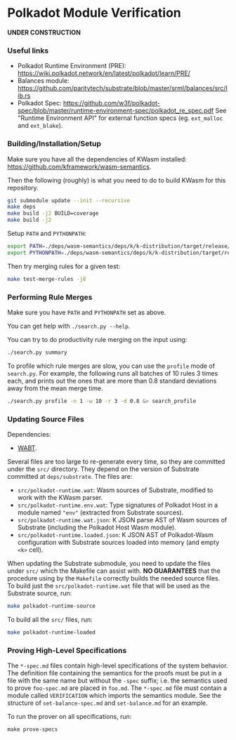 Polkadot Module Verification
============================

**UNDER CONSTRUCTION**

### Useful links

-   Polkadot Runtime Environment (PRE): <https://wiki.polkadot.network/en/latest/polkadot/learn/PRE/>
-   Balances module: <https://github.com/paritytech/substrate/blob/master/srml/balances/src/lib.rs>
-   Polkadot Spec: <https://github.com/w3f/polkadot-spec/blob/master/runtime-environment-spec/polkadot_re_spec.pdf>
    See "Runtime Environment API" for external function specs (eg. `ext_malloc` and `ext_blake`).

### Building/Installation/Setup

Make sure you have all the dependencies of KWasm installed: <https://github.com/kframework/wasm-semantics>.

Then the following (roughly) is what you need to do to build KWasm for this repository.

```sh
git submodule update --init --recursive
make deps
make build -j2 BUILD=coverage
make build -j2
```

Setup `PATH` and `PYTHONPATH`:

```sh
export PATH=./deps/wasm-semantics/deps/k/k-distribution/target/release/k/bin:$PATH
export PYTHONPATH=./deps/wasm-semantics/deps/k/k-distribution/target/release/k/lib/kframework
```

Then try merging rules for a given test:

```sh
make test-merge-rules -j8
```

### Performing Rule Merges

Make sure you have `PATH` and `PYTHONPATH` set as above.

You can get help with `./search.py --help`.

You can try to do productivity rule merging on the input using:

```sh
./search.py summary
```

To profile which rule merges are slow, you can use the `profile` mode of `search.py`.
For example, the following runs all batches of 10 rules 3 times each, and prints out the ones that are more than 0.8 standard deviations away from the mean merge time.

```sh
./search.py profile -n 1 -w 10 -r 3 -d 0.8 &> search_profile
```

### Updating Source Files

Dependencies:

-   [WABT](https://github.com/WebAssembly/wabt).

Several files are too large to re-generate every time, so they are committed under the `src/` directory.
They depend on the version of Substrate committed at `deps/substrate`.
The files are:

-   `src/polkadot-runtime.wat`: Wasm sources of Substrate, modified to work with the KWasm parser.
-   `src/polkadot-runtime.env.wat`: Type signatures of Polkadot Host in a module named `"env"` (extracted from Substrate sources).
-   `src/polkadot-runtime.wat.json`: K JSON parse AST of Wasm sources of Substrate (including the Polkadot Host Wasm module).
-   `src/polkadot-runtime.loaded.json`: K JSON AST of Polkadot-Wasm configuration with Substrate sources loaded into memory (and empty `<k>` cell).

When updating the Substrate submodule, you need to update the files under `src/` which the Makefile can assist with.
**NO GUARANTEES** that the procedure using by the `Makefile` correctly builds the needed source files.
To build just the `src/polkadot-runtime.wat` file that will be used as the Substrate source, run:

```sh
make polkadot-runtime-source
```

To build all the `src/` files, run:

```sh
make polkadot-runtime-loaded
```

### Proving High-Level Specifications

The `*-spec.md` files contain high-level specifications of the system behavior.
The definition file containing the semantics for the proofs must be put in a file with the same name but without the `-spec` suffix; i.e. the semantics used to prove `foo-spec.md` are placed in `foo.md`.
The `*-spec.md` file must contain a module called `VERIFICATION` which imports the semantics module.
See the structure of `set-balance-spec.md` and `set-balance.md` for an example.

To run the prover on all specifications, run:

```
make prove-specs
```
